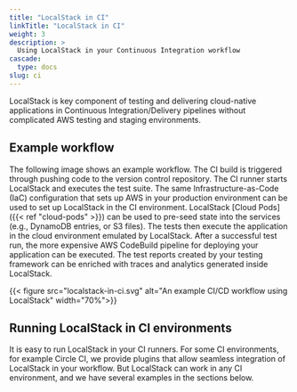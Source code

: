 ```yaml
---
title: "LocalStack in CI"
linkTitle: "LocalStack in CI"
weight: 3
description: >
  Using LocalStack in your Continuous Integration workflow
cascade:
  type: docs
slug: ci
---
```


LocalStack is key component of testing and delivering cloud-native applications in Continuous Integration/Delivery pipelines without complicated AWS testing and staging environments.

## Example workflow

The following image shows an example workflow.
The CI build is triggered through pushing code to the version control repository.
The CI runner starts LocalStack and executes the test suite.
The same Infrastructure-as-Code (IaC) configuration that sets up AWS in your production environment can be used to set up LocalStack in the CI environment.
LocalStack [Cloud Pods]({{< ref "cloud-pods" >}}) can be used to pre-seed state into the services (e.g., DynamoDB entries, or S3 files).
The tests then execute the application in the cloud environment emulated by LocalStack.
After a successful test run, the more expensive AWS CodeBuild pipeline for deploying your application can be executed.
The test reports created by your testing framework can be enriched with traces and analytics generated inside LocalStack.

{{< figure src="localstack-in-ci.svg" alt="An example CI/CD workflow using LocalStack" width="70%">}}


## Running LocalStack in CI environments

It is easy to run LocalStack in your CI runners.
For some CI environments, for example Circle CI, we provide plugins that allow seamless integration of LocalStack in your workflow.
But LocalStack can work in any CI environment, and we have several examples in the sections below.
